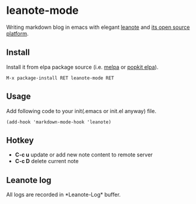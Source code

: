 # leanote-mode
Writing markdown blog in emacs with elegant [leanote](https://leanote.com/[leanote])
and [its open source platform](http://leanote.org/).

## Install
Install it from elpa package source (i.e. [melpa](https://melpa.org/) or [popkit elpa](https://elpa.popkit.org/)).  
```elisp
M-x package-install RET leanote-mode RET
```

## Usage
Add following code to your init(.emacs or init.el anyway) file.
```elisp
(add-hook 'markdown-mode-hook 'leanote)
```

## Hotkey
* **C-c u** update or add new note content to remote server
* **C-c D** delete current note

## Leanote log
All logs are recorded in \*Leanote-Log* buffer.
